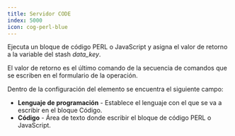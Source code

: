 ```yaml
---
title: Servidor CODE
index: 5000
icon: cog-perl-blue
---
```


Ejecuta un bloque de código PERL o JavaScript y asigna el valor de retorno a la 
variable del stash *data_key*.

El valor de retorno es el último comando de la secuencia de comandos que se escriben en el formulario de la operación.

Dentro de la configuración del elemento se encuentra el siguiente campo:

- **Lenguaje de programación** - Establece el lenguaje con el que se va a escribir en el bloque Código.
- **Código** - Área de texto donde escribir el bloque de código PERL o JavaScript.